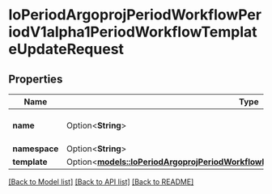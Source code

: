 # IoPeriodArgoprojPeriodWorkflowPeriodV1alpha1PeriodWorkflowTemplateUpdateRequest

## Properties

Name | Type | Description | Notes
------------ | ------------- | ------------- | -------------
**name** | Option<**String**> | DEPRECATED: This field is ignored. | [optional]
**namespace** | Option<**String**> |  | [optional]
**template** | Option<[**models::IoPeriodArgoprojPeriodWorkflowPeriodV1alpha1PeriodWorkflowTemplate**](io.argoproj.workflow.v1alpha1.WorkflowTemplate.md)> |  | [optional]

[[Back to Model list]](../README.md#documentation-for-models) [[Back to API list]](../README.md#documentation-for-api-endpoints) [[Back to README]](../README.md)


